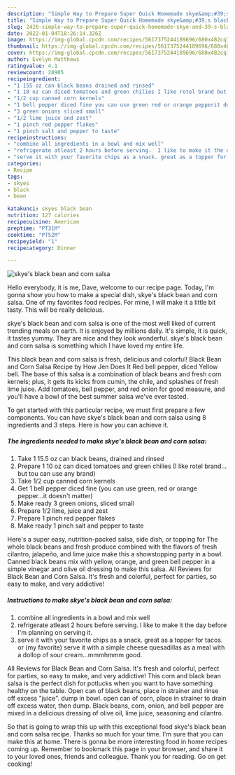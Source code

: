```yaml
---
description: "Simple Way to Prepare Super Quick Homemade skye&amp;#39;s black bean and corn salsa"
title: "Simple Way to Prepare Super Quick Homemade skye&amp;#39;s black bean and corn salsa"
slug: 2426-simple-way-to-prepare-super-quick-homemade-skye-and-39-s-black-bean-and-corn-salsa
date: 2022-01-04T18:26:14.326Z
image: https://img-global.cpcdn.com/recipes/5617375244189696/680x482cq70/skyes-black-bean-and-corn-salsa-recipe-main-photo.jpg
thumbnail: https://img-global.cpcdn.com/recipes/5617375244189696/680x482cq70/skyes-black-bean-and-corn-salsa-recipe-main-photo.jpg
cover: https://img-global.cpcdn.com/recipes/5617375244189696/680x482cq70/skyes-black-bean-and-corn-salsa-recipe-main-photo.jpg
author: Evelyn Matthews
ratingvalue: 4.1
reviewcount: 28905
recipeingredient:
- "1 155 oz can black beans drained and rinsed"
- "1 10 oz can diced tomatoes and green chilies I like rotel brand but tou can use any brand"
- "1/2 cup canned corn kernels"
- "1 bell pepper diced fine you can use green red or orange pepperit doesnt matter"
- "3 green onions sliced small"
- "1/2 lime juice and zest"
- "1 pinch red pepper flakes"
- "1 pinch salt and pepper to taste"
recipeinstructions:
- "combine all ingredients in a bowl and mix well"
- "refrigerate atleast 2 hours before serving.  I like to make it the day before I&#39;m planning on serving it."
- "serve it with your favorite chips as a snack. great as a topper for tacos. or (my favorite) serve it with a simple cheese quesadillas as a meal with a dollop of sour cream...mmmhmmm good."
categories:
- Recipe
tags:
- skyes
- black
- bean

katakunci: skyes black bean 
nutrition: 127 calories
recipecuisine: American
preptime: "PT31M"
cooktime: "PT52M"
recipeyield: "1"
recipecategory: Dinner

---
```



![skye&#39;s black bean and corn salsa](https://img-global.cpcdn.com/recipes/5617375244189696/680x482cq70/skyes-black-bean-and-corn-salsa-recipe-main-photo.jpg)

Hello everybody, it is me, Dave, welcome to our recipe page. Today, I'm gonna show you how to make a special dish, skye&#39;s black bean and corn salsa. One of my favorites food recipes. For mine, I will make it a little bit tasty. This will be really delicious.

skye&#39;s black bean and corn salsa is one of the most well liked of current trending meals on earth. It is enjoyed by millions daily. It's simple, it is quick, it tastes yummy. They are nice and they look wonderful. skye&#39;s black bean and corn salsa is something which I have loved my entire life.

This black bean and corn salsa is fresh, delicious and colorful! Black Bean and Corn Salsa Recipe by How Jen Does It Red bell pepper, diced Yellow bell. The base of this salsa is a combination of black beans and fresh corn kernels; plus, it gets its kicks from cumin, the chile, and splashes of fresh lime juice. Add tomatoes, bell pepper, and red onion for good measure, and you&#39;ll have a bowl of the best summer salsa we&#39;ve ever tasted.


To get started with this particular recipe, we must first prepare a few components. You can have skye&#39;s black bean and corn salsa using 8 ingredients and 3 steps. Here is how you can achieve it.

<!--inarticleads1-->

##### The ingredients needed to make skye&#39;s black bean and corn salsa:

1. Take 1 15.5 oz can black beans, drained and rinsed
1. Prepare 1 10 oz can diced tomatoes and green chilies (I like rotel brand... but tou can use any brand)
1. Take 1/2 cup canned corn kernels
1. Get 1 bell pepper diced fine (you can use green, red or orange pepper...it doesn&#39;t matter)
1. Make ready 3 green onions, sliced small
1. Prepare 1/2 lime, juice and zest
1. Prepare 1 pinch red pepper flakes
1. Make ready 1 pinch salt and pepper to taste


Here&#39;s a super easy, nutrition-packed salsa, side dish, or topping for The whole black beans and fresh produce combined with the flavors of fresh cilantro, jalapeño, and lime juice make this a showstopping party in a bowl. Canned black beans mix with yellow, orange, and green bell pepper in a simple vinegar and olive oil dressing to make this salsa. All Reviews for Black Bean and Corn Salsa. It&#39;s fresh and colorful, perfect for parties, so easy to make, and very addictive! 

<!--inarticleads2-->

##### Instructions to make skye&#39;s black bean and corn salsa:

1. combine all ingredients in a bowl and mix well
1. refrigerate atleast 2 hours before serving.  I like to make it the day before I&#39;m planning on serving it.
1. serve it with your favorite chips as a snack. great as a topper for tacos. or (my favorite) serve it with a simple cheese quesadillas as a meal with a dollop of sour cream...mmmhmmm good.


All Reviews for Black Bean and Corn Salsa. It&#39;s fresh and colorful, perfect for parties, so easy to make, and very addictive! This corn and black bean salsa is the perfect dish for potlucks when you want to have something healthy on the table. Open can of black beans, place in strainer and rinse off excess &#34;juice&#34;. dump in bowl. open can of corn, place in strainer to drain off excess water, then dump. Black beans, corn, onion, and bell pepper are mixed in a delicious dressing of olive oil, lime juice, seasoning and cilantro. 

So that is going to wrap this up with this exceptional food skye&#39;s black bean and corn salsa recipe. Thanks so much for your time. I'm sure that you can make this at home. There is gonna be more interesting food in home recipes coming up. Remember to bookmark this page in your browser, and share it to your loved ones, friends and colleague. Thank you for reading. Go on get cooking!
